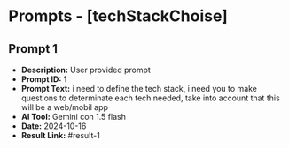 # Prompts - [techStackChoise]

## Prompt 1
* **Description:** User provided prompt
* **Prompt ID:** 1
* **Prompt Text:** i need to define the tech stack, i need you to make questions to determinate each tech needed, take into account that this will be a web/mobil app
* **AI Tool:** Gemini con 1.5 flash
* **Date:** 2024-10-16
* **Result Link:** #result-1

